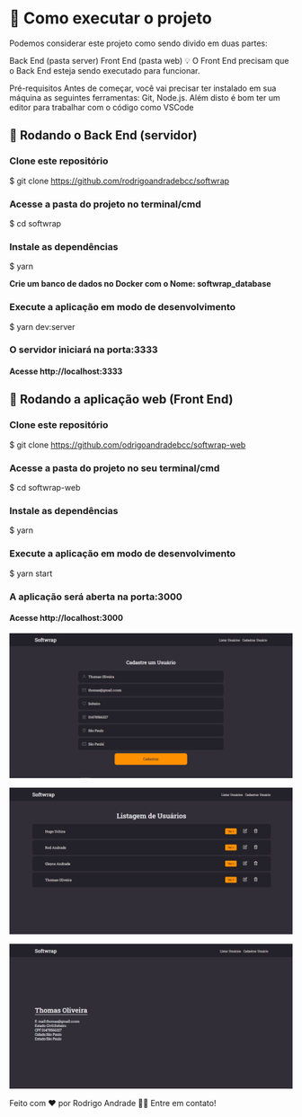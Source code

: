 # 🚀 Como executar o projeto
Podemos considerar este projeto como sendo divido em duas partes:

Back End (pasta server)
Front End (pasta web)
💡 O Front End precisam que o Back End esteja sendo executado para funcionar.

Pré-requisitos
Antes de começar, você vai precisar ter instalado em sua máquina as seguintes ferramentas: Git, Node.js. Além disto é bom ter um editor para trabalhar com o código como VSCode

## 🎲 Rodando o Back End (servidor)
### Clone este repositório
$ git clone https://github.com/rodrigoandradebcc/softwrap

### Acesse a pasta do projeto no terminal/cmd
$ cd softwrap

### Instale as dependências
$ yarn

<b>Crie um banco de dados no Docker com o Nome: softwrap_database</b>

### Execute a aplicação em modo de desenvolvimento
$ yarn dev:server

### O servidor iniciará na porta:3333
#### Acesse http://localhost:3333


## 🧭 Rodando a aplicação web (Front End)
### Clone este repositório
$ git clone https://github.com/odrigoandradebcc/softwrap-web

### Acesse a pasta do projeto no seu terminal/cmd
$ cd softwrap-web

### Instale as dependências
$ yarn

### Execute a aplicação em modo de desenvolvimento
$ yarn start

### A aplicação será aberta na porta:3000
#### Acesse http://localhost:3000

![alt](https://github.com/rodrigoandradebcc/softwrap-web/blob/master/github/print2.png)

![alt](https://github.com/rodrigoandradebcc/softwrap-web/blob/master/github/print3.png)

![alt](https://github.com/rodrigoandradebcc/softwrap-web/blob/master/github/print4.png)


Feito com ❤️ por Rodrigo Andrade 👋🏽 Entre em contato!
